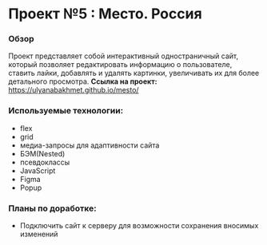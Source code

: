 # Проект №5 : Место. Россия

### Обзор

Проект представляет собой интерактивный одностраничный сайт, который позволяет редактировать информацию о пользователе, ставить лайки, добавлять и удалять картинки, увеличивать их для более детального просмотра.
**Ссылка на проект:**<br>
https://ulyanabakhmet.github.io/mesto/

### Используемые технологии:

- flex
- grid
- медиа-запросы для адаптивности сайта
- БЭМ(Nested)
- псевдоклассы
- JavaScript
- Figma
- Popup

### Планы по доработке:

- Подключить сайт к серверу для возможности сохранения вносимых изменений

